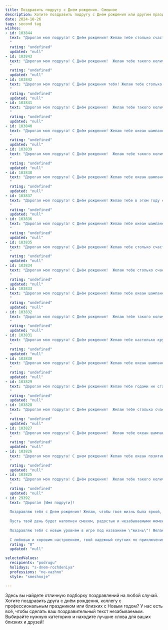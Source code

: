 ```yaml
---
title: Поздравить подругу c Днем рождения. Смешное
description: Хотите поздравить подругу c Днем рождения или другим праздником? Наш ИИ создаст незабываемое поздравление, а вы обязательно выделитесь среди других.  
date: 2024-10-26
tags: second tag
wishes:
- id: 103844
  text: "Дорогая моя подруга! С Днём рождения! Желаю тебе столько счастья, сколько морщин у тебя будет через сто лет (шутка, конечно, ты всегда будешь красоткой!). Пусть жизнь будет яркой, как твой безумный смех, и сладкой, как твой любимый торт (который, надеюсь, я сегодня съем!).  Пусть все твои желания исполняются, даже самые бредовые!  С днём рождения, чудо-женщина!
  "
  rating: "undefined"
  updated: "null"
- id: 103843
  text: "Дорогая моя подруга! С Днём рождения!  Желаю тебе такого количества счастья, что придётся часть его раздавать нуждающимся (ну, или хотя бы завистливым). Пусть все твои проблемы решаются сами собой –  пусть они  внезапно забудут дорогу к тебе, например, потеряют карту или спутники навигации.  И да пребудет с тобой (и твоим холодильником) вечный запас вкусняшек!
  "
  rating: "undefined"
  updated: "null"
- id: 103842
  text: "Дорогая моя подруга! С Днём рождения тебя! Желаю тебе столько счастья, сколько звёзд на небе (ну, или хотя бы столько, сколько ты успеешь посчитать за одну бессонную ночь от смеха). Пусть твоя жизнь будет яркой, как неоновая вывеска в самом модном клубе, и полной неожиданных, но приятных сюрпризов (типа внезапного миллиона или мешка конфет).  Пусть все твои враги резко забудут, как тебя зовут, а друзья всегда будут рядом, даже когда ты будешь рассказывать свои самые нелепые истории в пятый раз!  Короче, будь счастлива,  здорова и  чуть-чуть сумасшедшей —  это очень идёт тебе!
  "
  rating: "undefined"
  updated: "null"
- id: 103841
  text: "Дорогая моя подруга! С Днём рождения!  Желаю тебе такого количества счастья, чтобы оно вылезло из ушей,  столько денег, чтобы не пришлось считать копейки, и столько здоровья, чтобы ты могла танцевать всю ночь напролёт – и при этом утром проснуться бодрой и готовой к новым приключениям (а кому-то ещё и позавидовать).  Пусть твоя жизнь будет яркой, как неоновая вывеска в казино (но без последствий!).  С праздником!
  "
  rating: "undefined"
  updated: "null"
- id: 103840
  text: "Дорогая моя подруга! С Днём рождения! Желаю тебе океан шампанского, гору шоколада и столько счастья, что хватит на всех твоих бывших и будущих поклонников (а их, я надеюсь, будет очень много!).  Пусть твоя жизнь будет яркой, как фейерверк, а проблемы — мелкими, как пылинки, которые легко сдуть одним смехом!  Будь здорова, богата (желательно, очень!), и никогда не забывай, какая ты замечательная (и немного сумасшедшая – это твой главный плюс!).
  "
  rating: "undefined"
  updated: "null"
- id: 103839
  text: "Дорогая моя подруга! С Днём рождения!  Желаю тебе такого количества счастья, что тебе понадобится отдельная комната для его хранения!  Пусть твой год будет полон ярких впечатлений,  смеха до колик и  минимального количества  бытовых проблем (ну, разве что, сломается только один из десяти фенов).  Будь всегда такой же потрясающей и несносной, как сейчас!  Целую!
  "
  rating: "undefined"
  updated: "null"
- id: 103838
  text: "Дорогая моя подруга! С Днём рождения! Желаю тебе океан шампанского, гору подарков и столько счастья, что придётся открывать новые кладовки для его хранения! Пусть твой год будет полон ярких впечатлений, безудержного веселья и минимум бытовых проблем (потому что на них у тебя и так хватает сил!).  Пусть все твои планы сбудутся, а враги… пусть завидуют молча! 😉
  "
  rating: "undefined"
  updated: "null"
- id: 103837
  text: "Дорогая моя подруга! С Днём рождения! Желаю тебе в этом году столько счастья, сколько морщин у бабушки-Ёжки после хорошей вечеринки!  Пусть все твои желания исполняются, как по волшебству, а проблемы исчезают так же быстро, как деньги на моей зарплате.  Будь здорова, богата (хотя бы на позитивные эмоции!), и пусть твоя жизнь будет ярче, чем мои попытки приготовить что-то, кроме яичницы!
  "
  rating: "undefined"
  updated: "null"
- id: 103836
  text: "Дорогая моя подруга! С Днём рождения! Желаю тебе океан шампанского, гору подарков и столько счастья, что придётся вызывать спецназ, чтобы оно тебя не растоптало!  Пусть твоя жизнь будет яркой, как неоновая вывеска в борделе, а твой смех – громче, чем оркестр на свадьбе миллиардера!  Желаю тебе исполнения всех самых безумных желаний (но только не желай стать президентом – слишком много ответственности!).  С праздником!
  "
  rating: "undefined"
  updated: "null"
- id: 103835
  text: "Дорогая моя подруга! С Днём рождения! Желаю тебе столько счастья, сколько ты съела тортов за всю свою жизнь (а это, я знаю, немало!). Пусть все твои мечты сбываются, даже самые безумные (ну, почти все, некоторые всё-таки лучше оставить на потом, а то мало ли что!).  Будь здорова, богата (на друзей, на смех и на шоколад!), и никогда не теряй своего потрясающего чувства юмора – оно бесценно!
  "
  rating: "undefined"
  updated: "null"
- id: 103834
  text: "Дорогая моя подруга! С Днём рождения!  Желаю тебе столько счастья, сколько морщинок у тебя не будет после сегодняшнего застолья! Пусть твой год будет полон ярких моментов, незабываемых приключений и, конечно же,  шоколада!  Главное — не взрослей, а хорошей становись! 😉🎂
  "
  rating: "undefined"
  updated: "null"
- id: 103833
  text: "Дорогая моя подруга! С Днём рождения! Желаю тебе океан шампанского, горы тортов и столько денег, чтобы купить остров, на котором ты будешь королевой, а я – твоей верной придворной шутом (шутка, конечно, я буду твоей лучшей подругой!).  Пусть этот год будет полон ярких впечатлений, незабываемых приключений и минимум проблем, которые решаются сами собой (или с помощью волшебной палочки, которую я тебе, может быть, подарю!).  Короче, будь счастлива, как слон в цветочном магазине!
  "
  rating: "undefined"
  updated: "null"
- id: 103832
  text: "Дорогая моя подруга! С Днём рождения!  Желаю тебе такого количества счастья, что ты будешь вынуждена часть из него раздавать нуждающимся (а то вдруг переборщишь!).  Пусть все твои мечты сбываются,  даже самые безумные (но только не те, где ты пытаешься меня переплюнуть в чём-либо!).  Будь всегда такой же яркой, весёлой и немного сумасшедшей – жизнь с тобой, как американские горки: страшно, весело и непредсказуемо!  Целую!
  "
  rating: "undefined"
  updated: "null"
- id: 103831
  text: "Дорогая моя подруга! С Днём рождения! Желаю тебе настолько крутого года, чтобы даже твои завистницы захлебнулись от зависти, а твой кот наконец-то научился пользоваться туалетной бумагой (ну или хотя бы перестал оставлять \"сюрпризы\" на твоём любимом ковре).  Пусть все твои желания исполнятся, даже самые безумные (но только не те, которые связаны с захватом мира, пожалуйста!).  Будь здорова, богата (душевно и материально!), и  не забывай почаще смеяться – это лучшее лекарство от всех бед, кроме разве что от нехватки тортов.  С днём рождения!
  "
  rating: "undefined"
  updated: "null"
- id: 103830
  text: "Дорогая моя подруга! С Днём рождения! Желаю тебе океан шампанского, гору шоколада и столько денег, чтобы купить всё, что душа пожелает (включая личного шофёра, который будет возить тебя по магазинам за этим самым шоколадом). Пусть твой год будет полон ярких событий, весёлых приключений и минимального количества бытовых проблем.  Пусть все твои враги сдохнут от зависти, а друзья от смеха!  Короче, будь счастлива, как слон в магазине фарфора!
  "
  rating: "undefined"
  updated: "null"
- id: 103829
  text: "Дорогая моя подруга! С Днём рождения! Желаю тебе годами не стареть, а только винтажироваться, как хорошее вино! Пусть твой дом всегда будет полон гостей, а холодильник – вкусняшками (необязательно диетическими!).  Пусть все твои планы осуществятся,  а неудачи просто станут забавными анекдотами, которые мы будем вспоминать со смехом!  Будь всегда такой же яркой, позитивной и немного сумасшедшей – это твой главный козырь!  Обнимаю крепко-крепко!
  "
  rating: "undefined"
  updated: "null"
- id: 103828
  text: "Дорогая моя подруга! С Днём рождения!  Желаю тебе столько счастья, сколько морщин у бабушки-Ёжки после неудачной подтяжки лица!  Пусть твоя жизнь будет яркой, как неоновая вывеска в борделе, а проблемы исчезают так же быстро, как деньги в твоём кошельке после шоппинга!  Будь здорова, богата и безумно счастлива!  И помни: возраст – это всего лишь число,  которое ты можешь легко подправить маркером в паспорте.  ;)
  "
  rating: "undefined"
  updated: "null"
- id: 103827
  text: "Дорогая моя подруга! С Днём рождения!  Желаю тебе океан шампанского (пусть оно хотя бы визуально напоминает океан, а то с твоей любовью к вечеринкам, настоящий может и не остаться!), горы подарков (в смысле, хороших, а не хлама, конечно!), и чтобы все твои планы сбылись, даже самые бредовые!  Пусть этот год будет ещё смешнее, чем предыдущий, а твои враги — такими же несчастными, как ты, когда забываешь пароль от вай-фая.  Будь здоровая, богатая и вечно молодая (ну или хотя бы выглядящая так)!  Целую!
  "
  rating: "undefined"
  updated: "null"
- id: 103826
  text: "Дорогая моя подруга! С днем рождения! Желаю тебе океан позитива, гору подарков (желательно, чтобы гора была из бриллиантов, но и шоколадки подойдут), и чтобы все твои враги неожиданно стали тебе лучшими друзьями, но только для того, чтобы бесплатно носить твои сумки!  Пусть этот год будет настолько ярким, что даже мои шутки покажутся тебе скучными (шутка)!  Люби тебя, твоя (имя)!
  "
  rating: "undefined"
  updated: "null"
- id: 103825
  text: "Дорогая моя подруга! С Днём рождения!  Желаю тебе такого количества шампанского, чтобы голова кружилась только от счастья, а не от похмелья! Пусть твой год будет полон ярких моментов, незабываемых приключений и, конечно же, подарков  — желательно, дорогих и блестящих!  Пусть все твои враги внезапно обнаружат у себя аллергию на злобу и зависть!  А ещё, помни: возраст — это всего лишь число, которое ты можешь свободно игнорировать, особенно когда речь идёт о количестве съеденного торта!
  "
  rating: "undefined"
  updated: "null"
- id: 29392
  text: "Дорогая [Имя подруги]!
  
  Поздравляю тебя с Днем рождения! Желаю, чтобы твоя жизнь была яркой, как первая чашка кофе утром, и сладкой, как десерт в самом лучшем ресторане! Чтобы все твои мечты сбывались так же быстро, как ты съедаешь пирожное на диете!
  
  Пусть твой день будет наполнен смехом, радостью и незабываемыми моментами, ведь ты этого заслуживаешь! Сколько бы тебе ни исполнилось, помни: возраст — это всего лишь цифра, а здоровье — это шутка, которая никогда не устаревает!
  
  Поздравляю тебя с новым уровнем в игре под названием \"жизнь\"! Желаю, чтобы в этом уровне было меньше боссов и больше лидеров, а в качестве бонусов — только самые искренние и позитивные моменты!
  
  С любовью и хорошим настроением, твой надежный спутник по приключениям! 🎉🥳"
  rating: "0"
  updated: "null"

selectedValues:
  recipients: "podrugu"
  holidays: "s-dnem-rozhdeniya"
  professions: "ne-vazhno"
  style: "smeshnoje"

---
```


Здесь вы найдете отличную подборку поздравлений на любой случай. 
Хотите поздравить друга с днём рождения, коллегу с профессиональным праздником или близких с Новым годом? У нас есть всё, чтобы сделать ваш поздравительный текст незабываемым. Выбирайте нужную категорию и находите лучшие слова для ваших близких и друзей!
